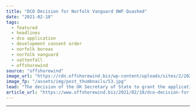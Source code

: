 ```yaml
---
title: "DCO Decision for Norfolk Vanguard OWF Quashed"
date: "2021-02-18"
tags: 
  - featured
  - headlines
  - dco application
  - development consent order
  - norfolk boreas
  - norfolk vanguard
  - vattenfall
  - offshorewind
source: "offshorewind"
image_url: "https://cdn.offshorewind.biz/wp-content/uploads/sites/2/2021/02/18162003/Vattenfall_Norfolk-Vanguard-and-Boreas.jpg"
image_fp: "/assets/img/post_thumbnails/53.jpg"
lead: "The decision of the UK Secretary of State to grant the application for development"
article_url: "https://www.offshorewind.biz/2021/02/18/dco-decision-for-norfolk-vanguard-owf-quashed/"
---
```


---
